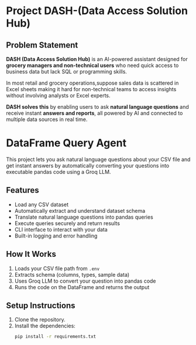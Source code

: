 # Project **DASH-(Data Access Solution Hub)**

## Problem Statement
**DASH (Data Access Solution Hub)** is an AI-powered assistant designed for **grocery managers and non-technical users** who need quick access to business data but lack SQL or programming skills.

In most retail and grocery operations,suppose sales data is scattered in Excel sheets making it hard for non-technical teams to access insights without involving analysts or Excel experts.

**DASH solves this** by enabling users to ask **natural language questions** and receive instant **answers and reports**, all powered by AI and connected to multiple data sources in real time.

# DataFrame Query Agent

This project lets you ask natural language questions about your CSV file and get instant answers by automatically converting your questions into executable pandas code using a Groq LLM.

## Features
- Load any CSV dataset
- Automatically extract and understand dataset schema
- Translate natural language questions into pandas queries
- Execute queries securely and return results
- CLI interface to interact with your data
- Built-in logging and error handling

## How It Works
1. Loads your CSV file path from `.env`
2. Extracts schema (columns, types, sample data)
3. Uses Groq LLM to convert your question into pandas code
4. Runs the code on the DataFrame and returns the output

## Setup Instructions

1. Clone the repository.
2. Install the dependencies:
   ```bash
   pip install -r requirements.txt
